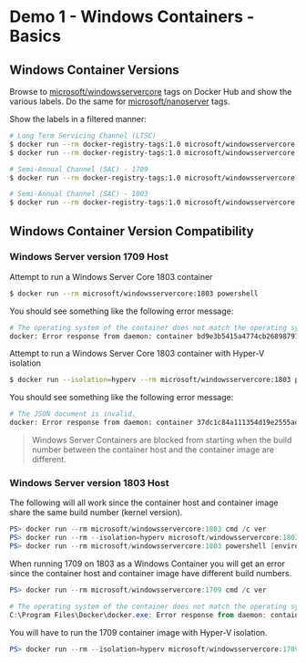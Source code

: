 # Demo 1 - Windows Containers - Basics

## Windows Container Versions

Browse to [microsoft/windowsservercore](https://hub.docker.com/r/microsoft/windowsservercore/tags/) tags on Docker Hub and show the various labels. Do the same for [microsoft/nanoserver](https://hub.docker.com/r/microsoft/nanoserver/tags/) tags.

Show the labels in a filtered manner:

```bash
# Long Term Servicing Channel (LTSC)
$ docker run --rm docker-registry-tags:1.0 microsoft/windowsservercore ltsc
$ docker run --rm docker-registry-tags:1.0 microsoft/windowsservercore 10.0.14393

# Semi-Annual Channel (SAC) - 1709
$ docker run --rm docker-registry-tags:1.0 microsoft/windowsservercore 1709

# Semi-Annual Channel (SAC) - 1803
$ docker run --rm docker-registry-tags:1.0 microsoft/windowsservercore 1803
```

## Windows Container Version Compatibility

### Windows Server version 1709 Host

Attempt to run a Windows Server Core 1803 container

```bash
$ docker run --rm microsoft/windowsservercore:1803 powershell
```

You should see something like the following error message:

```bash
# The operating system of the container does not match the operating system of the host
docker: Error response from daemon: container bd9e3b5415a4774cb268987916639c6335880e354c6c2a5a8583993038eb4c6a encountered an error during CreateContainer: failure in a Windows system call: The operating system of the container does not match the operating system of the host. (0xc0370101) extra info: {"SystemType":"Container","Name":"bd9e3b5415a4774cb268987916639c6335880e354c6c2a5a8583993038eb4c6a","Owner":"docker","IsDummy":false,"VolumePath":"\\\\?\\Volume{817bdaf8-b5ef-4b70-b504-468470b5728a}","IgnoreFlushesDuringBoot":true,"LayerFolderPath":"C:\\ProgramData\\docker\\windowsfilter\\bd9e3b5415a4774cb268987916639c6335880e354c6c2a5a8583993038eb4c6a","Layers":[{"ID":"d54387b5-f568-5cd1-aac0-4ad1b196cea6","Path":"C:\\ProgramData\\docker\\windowsfilter\\1c2240b93fb931b077034e69a1d7e283096e29e5fced79bebcf55c839b141693"},{"ID":"458fd2e2-c938-5003-aca1-781fb436ac82","Path":"C:\\ProgramData\\docker\\windowsfilter\\93d550dd79e79f050d7631152477dc435540306289effead715a12abc921bc3a"}],"HostName":"bd9e3b5415a4","MappedDirectories":[],"HvPartition":false,"EndpointList":["cebb0083-951e-4b52-a236-8eac028dead8"],"Servicing":false,"AllowUnqualifiedDNSQuery":true}.
```

Attempt to run a Windows Server Core 1803 container with Hyper-V isolation

```bash
$ docker run --isolation=hyperv --rm microsoft/windowsservercore:1803 powershell
```

You should see something like the following error message:

```bash
# The JSON document is invalid.
docker: Error response from daemon: container 37dc1c84a111354d19e2555ad38ee13b3c89c56e9cca01671c1cf94a85299b55 encountered an error during Start: failure in a Windows system call: The JSON document is invalid. (0xc037010d).
```

> Windows Server Containers are blocked from starting when the build number between the container host and the container image are different.

### Windows Server version 1803 Host

The following will all work since the container host and container image share the same build number (kernel version).

```powershell
PS> docker run --rm microsoft/windowsservercore:1803 cmd /c ver
PS> docker run --rm --isolation=hyperv microsoft/windowsservercore:1803 cmd /c ver
PS> docker run --rm microsoft/windowsservercore:1803 powershell [environment]::OSVersion.Version
```

When running 1709 on 1803 as a Windows Container you will get an error since the container host and container image have different build numbers.

```powershell
PS> docker run --rm microsoft/windowsservercore:1709 cmd /c ver

# The operating system of the container does not match the operating system of the host.
C:\Program Files\Docker\docker.exe: Error response from daemon: container e5785d1cc3d5e870eae9a267e791fb2a80d76b400e8aa84af47309e0e8e5d375 encountered an error during CreateContainer: failure in a Windows system call: The operating system of the container does not match the operating system of the host. (0xc0370101) extra info: {"SystemType":"Container","Name":"e5785d1cc3d5e870eae9a267e791fb2a80d76b400e8aa84af47309e0e8e5d375","Owner":"docker","IsDummy":false,"VolumePath":"\\\\?\\Volume{72b01d78-b4c1-4651-9754-4cd6ebbac792}","IgnoreFlushesDuringBoot":true,"LayerFolderPath":"C:\\ProgramData\\docker\\windowsfilter\\e5785d1cc3d5e870eae9a267e791fb2a80d76b400e8aa84af47309e0e8e5d375","Layers":[{"ID":"fd6a7029-5525-5d07-9801-63b5662892b7","Path":"C:\\ProgramData\\docker\\windowsfilter\\3bf978d8b1a2dfd1877075059d0adf53744354338446933787967e6eb0bec587"},{"ID":"809952c3-4053-5f5d-8db1-0f7a9681f46f","Path":"C:\\ProgramData\\docker\\windowsfilter\\f4f76e88a7ccd696f16a9497ae8d774cdc6e46194a3c8498013f1f7520048d98"}],"HostName":"e5785d1cc3d5","MappedDirectories":[],"HvPartition":false,"EndpointList":["ebdb2a42-c170-45b4-906d-e92f41f34537"],"Servicing":false,"AllowUnqualifiedDNSQuery":true}.
```

You will have to run the 1709 container image with Hyper-V isolation.

```powershell
PS> docker run --rm --isolation=hyperv microsoft/windowsservercore:1709 cmd /c ver
```

